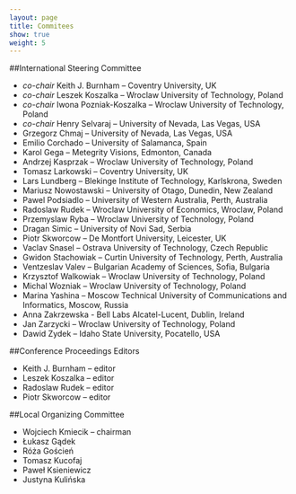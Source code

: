 ```yaml
---
layout: page
title: Commitees
show: true
weight: 5
---
```


##International Steering Committee

- *co-chair*   Keith J. Burnham – Coventry University, UK
- *co-chair*   Leszek Koszalka – Wroclaw University of Technology, Poland
- *co-chair*   Iwona Pozniak-Koszalka – Wroclaw University of Technology, Poland
- *co-chair*   Henry Selvaraj – University of Nevada, Las Vegas, USA
- Grzegorz Chmaj – University of Nevada, Las Vegas, USA
- Emilio Corchado – University of Salamanca, Spain
- Karol Gega – Metegrity Visions, Edmonton, Canada
- Andrzej Kasprzak – Wroclaw University of Technology, Poland
- Tomasz Larkowski – Coventry University, UK
- Lars Lundberg – Blekinge Institute of Technology, Karlskrona, Sweden
- Mariusz Nowostawski – University of Otago, Dunedin, New Zealand
- Pawel Podsiadlo – University of Western Australia, Perth, Australia
- Radoslaw Rudek – Wroclaw University of Economics, Wroclaw, Poland
- Przemyslaw Ryba – Wroclaw University of Technology, Poland
- Dragan Simic – University of Novi Sad, Serbia
- Piotr Skworcow – De Montfort University, Leicester, UK
- Vaclav Snasel – Ostrava University of Technology, Czech Republic
- Gwidon Stachowiak – Curtin University of Technology, Perth, Australia
- Ventzeslav Valev – Bulgarian Academy of Sciences, Sofia, Bulgaria
- Krzysztof Walkowiak – Wroclaw University of Technology, Poland
- Michal Wozniak – Wroclaw University of Technology, Poland
- Marina Yashina – Moscow Technical University of Communications and Informatics, Moscow, Russia
- Anna Zakrzewska - Bell Labs Alcatel-Lucent, Dublin, Ireland
- Jan Zarzycki – Wroclaw University of Technology, Poland
- Dawid Zydek – Idaho State University, Pocatello, USA

##Conference Proceedings Editors
- Keith J. Burnham – editor
- Leszek Koszalka   – editor
- Radoslaw Rudek – editor
- Piotr Skworcow  – editor

##Local Organizing Committee
- Wojciech Kmiecik – chairman
- Łukasz Gądek
- Róża Goścień
- Tomasz Kucofaj
- Paweł Ksieniewicz
- Justyna Kulińska